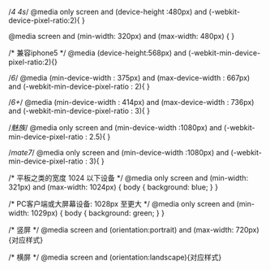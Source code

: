 
/*4 4s*/
@media only screen and (device-height :480px) and (-webkit-device-pixel-ratio:2){ }  

@media screen and (min-width: 320px) and (max-width: 480px) {  }  

/* 兼容iphone5 */
@media (device-height:568px) and (-webkit-min-device-pixel-ratio:2){}

/*6*/
@media (min-device-width : 375px) and (max-device-width : 667px) and (-webkit-min-device-pixel-ratio : 2){ }

/*6+*/
@media (min-device-width : 414px) and (max-device-width : 736px) and (-webkit-min-device-pixel-ratio : 3){ }

/*魅族*/
@media only screen and (min-device-width :1080px) and (-webkit-min-device-pixel-ratio : 2.5){ }

/*mate7*/
@media only screen and (min-device-width :1080px) and (-webkit-min-device-pixel-ratio : 3){ }

/* 平板之类的宽度 1024 以下设备 */
@media only screen and (min-width: 321px) and (max-width: 1024px) {
  body {
    background: blue;
  }
}

/* PC客户端或大屏幕设备: 1028px 至更大 */
@media only screen and (min-width: 1029px) {
  body {
    background: green;
  }
}

/* 竖屏 */
@media screen and (orientation:portrait) and (max-width: 720px) {对应样式}

/* 横屏 */
@media screen and (orientation:landscape){对应样式}


